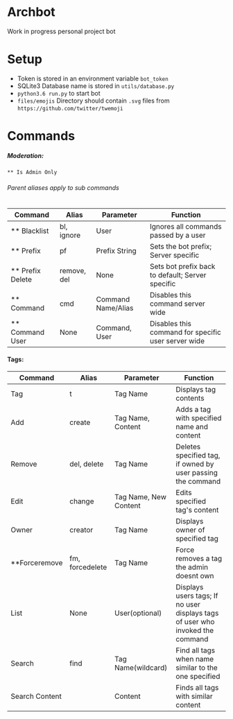 # Archbot

Work in progress personal project bot

# Setup
- Token is stored in an environment variable `bot_token`
- SQLite3 Database name is stored in `utils/database.py`
- `python3.6 run.py` to start bot
- `files/emojis` Directory should contain `.svg` files from `https://github.com/twitter/twemoji`

# Commands 

##### Moderation:
`** Is Admin Only`
###### Parent aliases apply to sub commands
#
| Command       | Alias    | Parameter  | Function |
| ------------- |-------------|-----|--------|
|** Blacklist     | bl, ignore | User | Ignores all commands passed by a user|
|** Prefix    | pf    |  Prefix String| Sets the bot prefix; Server specific|
| ** Prefix Delete | remove, del| None |Sets bot prefix back to default; Server specific |
|** Command | cmd | Command Name/Alias | Disables this command server wide |
|** Command User | None | Command, User | Disables this command for specific user server wide


#### Tags:
| Command | Alias | Parameter | Function|
|---------|-------|-----------|---------|
|Tag      | t     | Tag Name  | Displays tag contents|
|Add| create |Tag Name, Content | Adds a tag with specified name and content|
|Remove| del, delete| Tag Name | Deletes specified tag, if owned by user passing the command
|Edit | change| Tag Name, New Content | Edits specified tag's content
|Owner| creator | Tag Name | Displays owner of specified tag|
|**Forceremove|fm, forcedelete| Tag Name | Force removes a tag the admin doesnt own |
|List| None | User(optional) | Displays users tags; If no user displays tags of user who invoked the command
| Search | find | Tag Name(wildcard)| Find all tags when name similar to the one specified|
|Search Content | | Content | Finds all tags with similar content 




